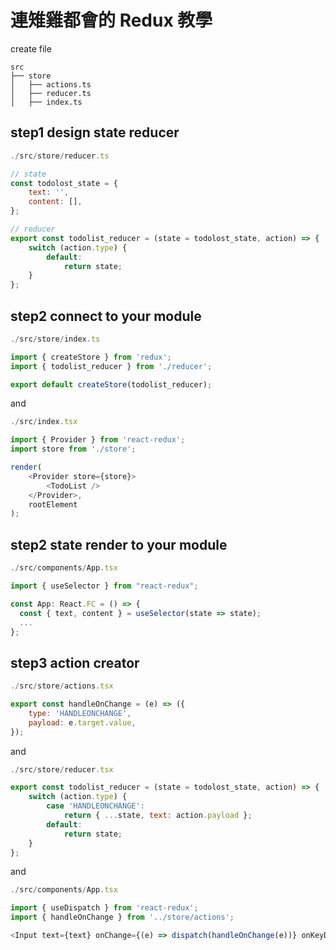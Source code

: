 # 連雉雞都會的 Redux 教學

create file

```
src
├── store
│   ├── actions.ts
│   ├── reducer.ts
│   ├── index.ts
```

## step1 design state reducer

```javascript
./src/store/reducer.ts

// state
const todolost_state = {
    text: '',
    content: [],
};

// reducer
export const todolist_reducer = (state = todolost_state, action) => {
    switch (action.type) {
        default:
            return state;
    }
};
```

## step2 connect to your module

```javascript
./src/store/index.ts

import { createStore } from 'redux';
import { todolist_reducer } from './reducer';

export default createStore(todolist_reducer);
```

and

```javascript
./src/index.tsx

import { Provider } from 'react-redux';
import store from './store';

render(
    <Provider store={store}>
        <TodoList />
    </Provider>,
    rootElement
);
```

## step2 state render to your module

```javascript
./src/components/App.tsx

import { useSelector } from "react-redux";

const App: React.FC = () => {
  const { text, content } = useSelector(state => state);
  ...
};

```

## step3 action creator

```javascript
./src/store/actions.tsx

export const handleOnChange = (e) => ({
    type: 'HANDLEONCHANGE',
    payload: e.target.value,
});
```

and

```javascript
./src/store/reducer.tsx

export const todolist_reducer = (state = todolost_state, action) => {
    switch (action.type) {
        case 'HANDLEONCHANGE':
            return { ...state, text: action.payload };
        default:
            return state;
    }
};
```

and

```javascript
./src/components/App.tsx

import { useDispatch } from 'react-redux';
import { handleOnChange } from '../store/actions';

<Input text={text} onChange={(e) => dispatch(handleOnChange(e))} onKeyDown={() => {}} />;
```
